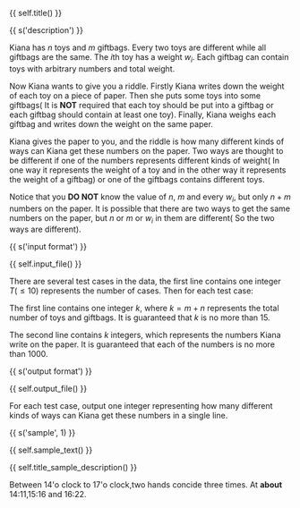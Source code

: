 {{ self.title() }}

{{ s('description') }}

Kiana has $n$ toys and $m$ giftbags. Every two toys are different while all giftbags are the same. The $i$th toy has a weight $w_i$. Each giftbag can contain toys with arbitrary numbers and total weight.

Now Kiana wants to give you a riddle. Firstly Kiana writes down the weight of each toy on a piece of paper. Then she puts some toys into some giftbags( It is **NOT** required that each toy should be put into a giftbag or each giftbag should contain at least one toy). Finally, Kiana weighs each giftbag and writes down the weight on the same paper.

Kiana gives the paper to you, and the riddle is how many different kinds of ways can Kiana get these numbers on the paper. Two ways are thought to be different if one of the numbers represents different kinds of weight( In one way it represents the weight of a toy and in the other way it represents the weight of a giftbag) or one of the giftbags contains different toys.

Notice that you **DO NOT** know the value of $n$, $m$ and every $w_i$, but only $n+m$ numbers on the paper. It is possible that there are two ways to get the same numbers on the paper, but $n$ or $m$ or $w_i$ in them are different( So the two ways are different).

{{ s('input format') }}

{{ self.input_file() }}

There are several test cases in the data, the first line contains one integer $T(\leq10)$ represents the number of cases. Then for each test case:

The first line contains one integer $k$, where $k=m+n$ represents the total number of toys and giftbags. It is guaranteed that $k$ is no more than $15$.

The second line contains $k$ integers, which represents the numbers Kiana write on the paper. It is guaranteed that each of the numbers is no more than $1000$.

{{ s('output format') }}

{{ self.output_file() }}

For each test case, output one integer representing how many different kinds of ways can Kiana get these numbers in a single line.

{{ s('sample', 1) }}

{{ self.sample_text() }}

{{ self.title_sample_description() }}

Between 14'o clock to 17'o clock,two hands concide three times. At **about** 14:11,15:16 and 16:22.